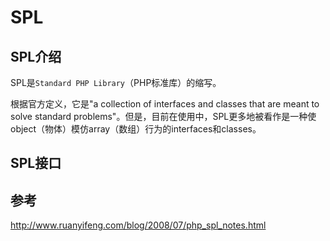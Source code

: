 # SPL

## SPL介绍

SPL是`Standard PHP Library`（PHP标准库）的缩写。

根据官方定义，它是"a collection of interfaces and classes that are meant to solve standard problems"。但是，目前在使用中，SPL更多地被看作是一种使object（物体）模仿array（数组）行为的interfaces和classes。


## SPL接口

## 参考
http://www.ruanyifeng.com/blog/2008/07/php_spl_notes.html